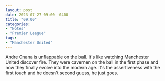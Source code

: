 ```yaml
---
layout: post
date: 2023-07-27 09:00 -0400
title: "09:00"
categories:
- "Notes"
- "Premier League"
tags:
- "Manchester United"
---
```


Andre Onana is unflappable on the ball. It's like watching Manchester United discover fire. They were cavemen on the ball in the first phase and now they finally evolve into the modern age. It's the assertiveness with the first touch and he doesn't second guess, he just goes.
